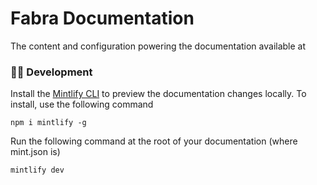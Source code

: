 # Fabra Documentation

The content and configuration powering the documentation available at []()

### 👩‍💻 Development

Install the [Mintlify CLI](https://www.npmjs.com/package/mintlify) to preview the documentation changes locally. To install, use the following command

```
npm i mintlify -g
```

Run the following command at the root of your documentation (where mint.json is)

```
mintlify dev
```